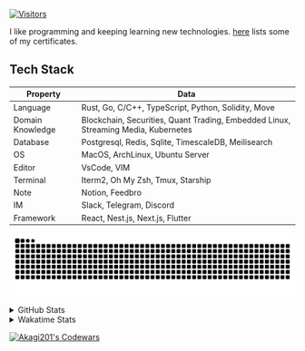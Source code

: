 <!-- markdownlint-disable MD041 MD010 MD033 -->
[![Visitors](https://api.visitorbadge.io/api/daily?path=Akagi201%2FAkagi201&label=Visitors%20Today&countColor=%2337d67a)](https://visitorbadge.io/status?path=Akagi201%2FAkagi201)

I like programming and keeping learning new technologies. [here](https://github.com/Akagi201/blockchain) lists some of my certificates.

## Tech Stack

| Property         	| Data                                                                               	|
|------------------	|------------------------------------------------------------------------------------	|
| Language         	| Rust, Go, C/C++, TypeScript, Python, Solidity, Move                                 |
| Domain Knowledge 	| Blockchain, Securities, Quant Trading, Embedded Linux, Streaming Media, Kubernetes 	|
| Database         	| Postgresql, Redis, Sqlite, TimescaleDB, Meilisearch                                 |
| OS               	| MacOS, ArchLinux, Ubuntu Server                                                     |
| Editor           	| VsCode, VIM                                                                        	|
| Terminal          | Iterm2, Oh My Zsh, Tmux, Starship                                                   |
| Note             	| Notion, Feedbro                                                                    	|
| IM               	| Slack, Telegram, Discord                                                            |
| Framework         | React, Nest.js, Next.js, Flutter                                                   	|

[![github contribution grid snake animation](https://raw.githubusercontent.com/Akagi201/Akagi201/output/github-contribution-grid-snake.svg#gh-light-mode-only)](https://github.com/Akagi201)

<details>
<summary>GitHub Stats</summary>
  <a href="https://github.com/Akagi201"><img alt="Profile Detail" src="https://raw.githubusercontent.com/Akagi201/Akagi201/master/profile-summary-card-output/dracula/0-profile-details.svg" /></a>
  <a href="https://github.com/Akagi201"><img alt="Github Stats" src="https://raw.githubusercontent.com/Akagi201/Akagi201/master/profile-summary-card-output/dracula/3-stats.svg" /></a>
  <a href="https://github.com/Akagi201"><img alt="Lang By Commits" src="https://raw.githubusercontent.com/Akagi201/Akagi201/master/profile-summary-card-output/dracula/2-most-commit-language.svg" /></a>
</details>

<details>
<summary>Wakatime Stats</summary>
<br>

<!--START_SECTION:waka-->

```txt
From: 01 February 2024 - To: 08 February 2024

Total Time: 50 hrs 50 mins

Other                      38 hrs 46 mins  ███████████████████░░░░░░   76.27 %
sh                         5 hrs 16 mins   ██▓░░░░░░░░░░░░░░░░░░░░░░   10.36 %
Solidity                   2 hrs 40 mins   █▒░░░░░░░░░░░░░░░░░░░░░░░   05.25 %
Markdown                   1 hr 21 mins    ▓░░░░░░░░░░░░░░░░░░░░░░░░   02.66 %
Rust                       1 hr 2 mins     ▓░░░░░░░░░░░░░░░░░░░░░░░░   02.04 %
JavaScript                 31 mins         ▒░░░░░░░░░░░░░░░░░░░░░░░░   01.03 %
JSON                       19 mins         ░░░░░░░░░░░░░░░░░░░░░░░░░   00.65 %
TOML                       12 mins         ░░░░░░░░░░░░░░░░░░░░░░░░░   00.40 %
Bash                       8 mins          ░░░░░░░░░░░░░░░░░░░░░░░░░   00.27 %
TypeScript                 7 mins          ░░░░░░░░░░░░░░░░░░░░░░░░░   00.24 %
```

<!--END_SECTION:waka-->

</details>

<a href="https://www.codewars.com/users/Akagi201"><img alt="Akagi201's Codewars" src="https://www.codewars.com/users/Akagi201/badges/small"></a>
